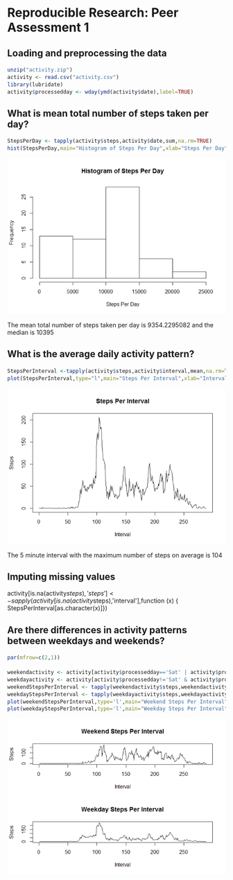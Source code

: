 # Reproducible Research: Peer Assessment 1


## Loading and preprocessing the data

```r
unzip("activity.zip")
activity <- read.csv("activity.csv")
library(lubridate)
activity$processedday <- wday(ymd(activity$date),label=TRUE)
```



## What is mean total number of steps taken per day?


```r
StepsPerDay <- tapply(activity$steps,activity$date,sum,na.rm=TRUE)
hist(StepsPerDay,main="Histogram of Steps Per Day",xlab="Steps Per Day")
```

![](PA1_template_files/figure-html/unnamed-chunk-2-1.png) 

The mean total number of steps taken per day is 9354.2295082 and the median is 10395

## What is the average daily activity pattern?

```r
StepsPerInterval <-tapply(activity$steps,activity$interval,mean,na.rm=TRUE)
plot(StepsPerInterval,type="l",main="Steps Per Interval",xlab="Interval",ylab="Steps")
```

![](PA1_template_files/figure-html/unnamed-chunk-3-1.png) 


The 5 minute interval with the maximum number of steps on average is 104


## Imputing missing values
activity[is.na(activity$steps),'steps'] <- sapply(activity[is.na(activity$steps),'interval'],function (x) { StepsPerInterval[as.character(x)]})



## Are there differences in activity patterns between weekdays and weekends?


```r
par(mfrow=c(2,1))

weekendactivity <- activity[activity$processedday=='Sat' | activity$processedday=='Sun',]
weekdayactivity <- activity[activity$processedday!='Sat' & activity$processedday!='Sun',]
weekendStepsPerInterval <- tapply(weekendactivity$steps,weekendactivity$interval,mean,na.rm=TRUE)
weekdayStepsPerInterval <- tapply(weekdayactivity$steps,weekdayactivity$interval,mean,na.rm=TRUE)
plot(weekendStepsPerInterval,type='l',main="Weekend Steps Per Interval",xlab="Interval", ylab="Steps")
plot(weekdayStepsPerInterval,type='l',main="Weekday Steps Per Interval",ylab="Steps",xlab="Interval")
```

![](PA1_template_files/figure-html/unnamed-chunk-4-1.png) 
